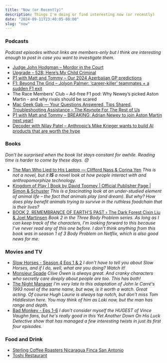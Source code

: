 ```yaml
---
title: "Now (or Recently)"
description: Things I'm doing or find interesting now (or recently)
date: "2024-09-11T23:40:05-08:00"
slug: "now"
---
```


### Podcasts

*Podcast episodes without links are members-only but I think are interesting enough to post in case you want to investigate them.*

- [Judge John Hodgman – Mordor in the Court](https://overcast.fm/+YJM0pfmno)
- [Upgrade – 528: Here’s My Child Criminal](https://overcast.fm/+Fcm9PU99A)
- [P1 with Matt and Tommy – Our 2024 Azerbaijan GP predictions](https://overcast.fm/+_U3oiDyY8)
- [F1: Beyond The Grid – Jolyon Palmer: ‘career-killer’ teammates + a sudden F1 exit](https://overcast.fm/+Nv8KOcszY)
- The Race Members' Club – Ad-free F1 pod: Why Newey’s picked Aston Martin - and why rivals should be scared
- [Mac Geek Gab — Your Questions Answered, Tips Shared, Troubleshooting Assistance – The Keynote For The Rest of Us](https://overcast.fm/+6TZ8IhqIs)
- [P1 with Matt and Tommy – BREAKING: Adrian Newey to join Aston Martin next year!](https://overcast.fm/+_U3qeyrMo)
- [Decoder with Nilay Patel – Anthropic’s Mike Krieger wants to build AI products that are worth the hype](https://overcast.fm/+QLdsuvSnM)

### Books

*Don't be surprised when the book list stays constant for awhile. Reading time is harder to come by these days. 😞*

- [The Man Who Lied to His Laptop — Clifford Nass & Corina Yen](https://books.apple.com/us/book/the-man-who-lied-to-his-laptop/id385166427) *This is not a novel, but it **IS** a novel look at how people interact with and anthropomorphize technology.*
- [Kingdom of Play | Book by David Toomey | Official Publisher Page | Simon & Schuster](https://www.simonandschuster.com/books/Kingdom-of-Play/David-Toomey/9781982154462) *This is a fascinating look at an under-studied element of animal life – the fact that animals play (and dream). But why? How does play benefit animals trying to survive in the ruthless foodchain that is their lives?*
- [BOOK 2, REMEMBRANCE OF EARTH'S PAST › The Dark Forest Cixin Liu & Joel Martinsen](https://books.apple.com/us/book/the-dark-forest/id961788941) *Book 2 in the Three Body Problem series. As long as I can keep track of the characters, I'm looking forward to this because I've never read any of this one before. I don't think anything from this book was in season 1 of 3 Body Problem on Netflix, which is also good news for me.*

### Movies and TV

- [Slow Horses - Season 4 Eps 1 & 2](https://tv.apple.com/us/show/slow-horses/umc.cmc.2szz3fdt71tl1ulnbp8utgq5o) *I don't have to tell you about Slow Horses, and if I do, well, what are you doing? Watch it!*
- [Monsieur Spade](https://www.netflix.com/browse?jbv=81788695) *Clive Owen is always great. And cranky characters who secretly care deeply about people are too. This has both!*  
- [The Night Manager](https://www.amazon.com/gp/video/detail/B01EIM5NGG/) *I'm very late to this adaptation of John le Carré's 1993 novel of the same name, but wow, is it worth a watch. Great acting. Of course Hugh Laurie is always top notch, but don't miss Tom Hiddleston here. You may think of him as Loki now, but the man has range and depth.*
- [Bad Monkey - Eps 1-6](https://tv.apple.com/us/show/bad-monkey/umc.cmc.2qoep59s6qukjonprttysfs8x) *I don't consider myself the HUGEST of Vince Vaughn fans, but he's really good in this Yet Another Down On His Luck Detective show that has managed a few interesting twists in just its first four episodes.*

### Food and Drink

- [Sterling Coffee Roasters Nicaragua Finca San Antonio](https://www.sterling.coffee/products/nicaragua-finca-san-antonio-tastes-like-raspberries-and-milk-chocolate)
- [Toshi Restaurant](https://toshirestaurant.wixsite.com/beaverton)
